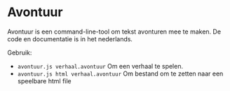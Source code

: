 # Avontuur

Avontuur is een command-line-tool om tekst avonturen mee te maken. De code en
documentatie is in het nederlands.

Gebruik:

- `avontuur.js verhaal.avontuur` Om een verhaal te spelen.
- `avontuur.js html verhaal.avontuur` Om bestand om te zetten naar een speelbare
  html file
